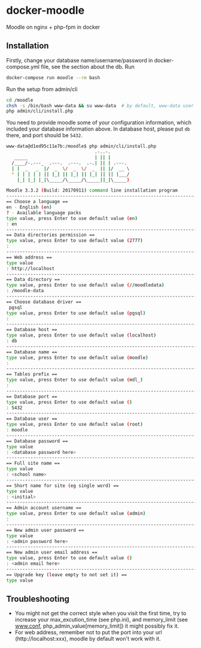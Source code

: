 # docker-moodle
Moodle on nginx + php-fpm in docker

## Installation
Firstly, change your database name/username/password in docker-compose.yml file, see the section about the db.
Run 
```bash
docker-compose run moodle --rm bash
```

Run the setup from admin/cli
```bash
cd /moodle
chsh -s /bin/bash www-data && su www-data  # by default, www-data user is not enabled to run any shell yet
php admin/cli/install.php
```

You need to provide moodle some of your configuration information, which included your database information above. In database host, please put `db` there, and port should be `5432`. 

```bash
www-data@d1ed95c11e7b:/moodle$ php admin/cli/install.php
                                 .-..-.       
   _____                         | || |       
  /____/-.---_  .---.  .---.  .-.| || | .---. 
  | |  _   _  |/  _  \/  _  \/  _  || |/  __ \
  * | | | | | || |_| || |_| || |_| || || |___/
    |_| |_| |_|\_____/\_____/\_____||_|\_____)

Moodle 3.3.2 (Build: 20170911) command line installation program
-------------------------------------------------------------------------------
== Choose a language ==
en - English (en)
? - Available language packs
type value, press Enter to use default value (en)
: en
-------------------------------------------------------------------------------
== Data directories permission ==
type value, press Enter to use default value (2777)
: 
-------------------------------------------------------------------------------
== Web address ==
type value
: http://localhost
-------------------------------------------------------------------------------
== Data directory ==
type value, press Enter to use default value (//moodledata)
: /moodle-data
-------------------------------------------------------------------------------
== Choose database driver ==
 pgsql 
type value, press Enter to use default value (pgsql)
: 
-------------------------------------------------------------------------------
== Database host ==
type value, press Enter to use default value (localhost)
: db
-------------------------------------------------------------------------------
== Database name ==
type value, press Enter to use default value (moodle)
:       
-------------------------------------------------------------------------------
== Tables prefix ==
type value, press Enter to use default value (mdl_)
: 
-------------------------------------------------------------------------------
== Database port ==
type value, press Enter to use default value ()
: 5432
-------------------------------------------------------------------------------
== Database user ==
type value, press Enter to use default value (root)
: moodle
-------------------------------------------------------------------------------
== Database password ==
type value
: <database password here>
-------------------------------------------------------------------------------
== Full site name ==
type value
: <school name>
-------------------------------------------------------------------------------
== Short name for site (eg single word) ==
type value
: <initial>
-------------------------------------------------------------------------------
== Admin account username ==
type value, press Enter to use default value (admin)
:      
-------------------------------------------------------------------------------
== New admin user password ==
type value
: <admin password here>
-------------------------------------------------------------------------------
== New admin user email address ==
type value, press Enter to use default value ()
: <admin email here>
-------------------------------------------------------------------------------
== Upgrade key (leave empty to not set it) ==
type value
```

## Troubleshooting
- You might not get the correct style when you visit the first time, try to increase your max_excution_time (see php.ini), and memory_limit (see www.conf, php_admin_value[memory_limit]) it might possibly fix it.
- For web address, remember not to put the port into your url (http://localhost:xxx), moodle by default won't work with it.
